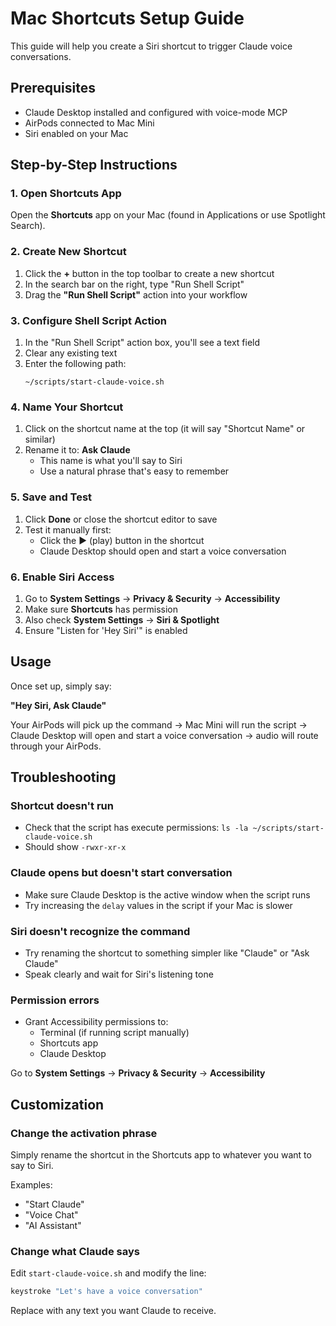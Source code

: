 # Mac Shortcuts Setup Guide

This guide will help you create a Siri shortcut to trigger Claude voice conversations.

## Prerequisites

- Claude Desktop installed and configured with voice-mode MCP
- AirPods connected to Mac Mini
- Siri enabled on your Mac

## Step-by-Step Instructions

### 1. Open Shortcuts App

Open the **Shortcuts** app on your Mac (found in Applications or use Spotlight Search).

### 2. Create New Shortcut

1. Click the **+** button in the top toolbar to create a new shortcut
2. In the search bar on the right, type "Run Shell Script"
3. Drag the **"Run Shell Script"** action into your workflow

### 3. Configure Shell Script Action

1. In the "Run Shell Script" action box, you'll see a text field
2. Clear any existing text
3. Enter the following path:
   ```
   ~/scripts/start-claude-voice.sh
   ```

### 4. Name Your Shortcut

1. Click on the shortcut name at the top (it will say "Shortcut Name" or similar)
2. Rename it to: **Ask Claude**
   - This name is what you'll say to Siri
   - Use a natural phrase that's easy to remember

### 5. Save and Test

1. Click **Done** or close the shortcut editor to save
2. Test it manually first:
   - Click the ▶ (play) button in the shortcut
   - Claude Desktop should open and start a voice conversation

### 6. Enable Siri Access

1. Go to **System Settings** → **Privacy & Security** → **Accessibility**
2. Make sure **Shortcuts** has permission
3. Also check **System Settings** → **Siri & Spotlight**
4. Ensure "Listen for 'Hey Siri'" is enabled

## Usage

Once set up, simply say:

**"Hey Siri, Ask Claude"**

Your AirPods will pick up the command → Mac Mini will run the script → Claude Desktop will open and start a voice conversation → audio will route through your AirPods.

## Troubleshooting

### Shortcut doesn't run
- Check that the script has execute permissions: `ls -la ~/scripts/start-claude-voice.sh`
- Should show `-rwxr-xr-x`

### Claude opens but doesn't start conversation
- Make sure Claude Desktop is the active window when the script runs
- Try increasing the `delay` values in the script if your Mac is slower

### Siri doesn't recognize the command
- Try renaming the shortcut to something simpler like "Claude" or "Ask Claude"
- Speak clearly and wait for Siri's listening tone

### Permission errors
- Grant Accessibility permissions to:
  - Terminal (if running script manually)
  - Shortcuts app
  - Claude Desktop

Go to **System Settings** → **Privacy & Security** → **Accessibility**

## Customization

### Change the activation phrase
Simply rename the shortcut in the Shortcuts app to whatever you want to say to Siri.

Examples:
- "Start Claude"
- "Voice Chat"
- "AI Assistant"

### Change what Claude says
Edit `start-claude-voice.sh` and modify the line:
```bash
keystroke "Let's have a voice conversation"
```

Replace with any text you want Claude to receive.
